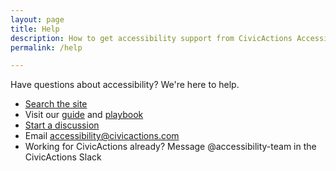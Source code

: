 ```yaml
---
layout: page
title: Help
description: How to get accessibility support from CivicActions Accessibility.
permalink: /help

---
```


Have questions about accessibility? We're here to help.

* [Search the site](/search)
* Visit our [guide](/guide) and [playbook](/playbook)
* [Start a discussion](https://github.com/CivicActions/accessibility/discussions)
* Email <accessibility@civicactions.com>
* Working for CivicActions already? Message @accessibility-team in the CivicActions Slack

